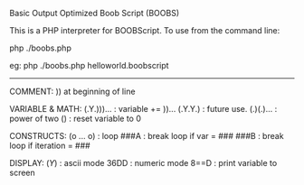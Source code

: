 Basic Output Optimized Boob Script (BOOBS)

This is a PHP interpreter for BOOBScript. To use from the command line:

php ./boobs.php <file>

eg: php ./boobs.php helloworld.boobscript

-------
COMMENT: )) at beginning of line

VARIABLE & MATH:
(.Y.)))...  : variable += ))...
(.Y.Y.)     : future use.
(.)(.)...   : power of two
()          : reset variable to 0

CONSTRUCTS:
(o ... o)   : loop
###A        : break loop if var = ###
###B        : break loop if iteration = ###

DISPLAY:
(_Y_)       : ascii mode
36DD        : numeric mode
8==D        : print variable to screen

